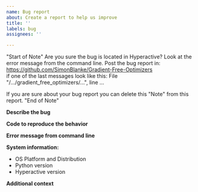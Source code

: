 ```yaml
---
name: Bug report
about: Create a report to help us improve
title: ''
labels: bug
assignees: ''

---
```


"Start of Note"
Are you sure the bug is located in Hyperactive?
Look at the error message from the command line. Post the bug report in: 
   https://github.com/SimonBlanke/Gradient-Free-Optimizers  
if one of the last messages look like this:
   File "/.../gradient_free_optimizers/...", line ...

If you are sure about your bug report you can delete this "Note" from this report.
"End of Note"

**Describe the bug**

**Code to reproduce the behavior**

**Error message from command line**

**System information:**
 - OS Platform and Distribution
 - Python version
 - Hyperactive version

**Additional context**
